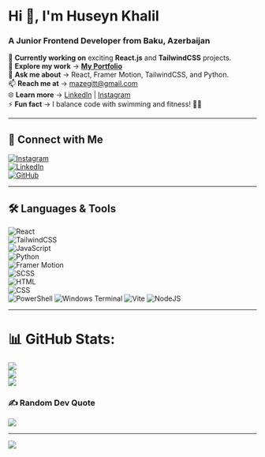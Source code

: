 # **Hi 👋, I'm Huseyn Khalil**  
### **A Junior Frontend Developer from Baku, Azerbaijan**  

🔧 **Currently working on** exciting **React.js** and **TailwindCSS** projects.  
📂 **Explore my work** → [**My Portfolio**](https://mazeportfolio.netlify.app/)  
💬 **Ask me about** → React, Framer Motion, TailwindCSS, and Python.  
📫 **Reach me at** → [mazegitt@gmail.com](mailto:mazegitt@gmail.com)  
🌐 **Learn more** → [LinkedIn](https://www.linkedin.com/in/huseyn-xalil-7022262bb/) | [Instagram](https://www.instagram.com/xelil_ovw/)  
⚡ **Fun fact** → I balance code with swimming and fitness! 🏊‍♂️  

---

## **🔗 Connect with Me**
[![Instagram](https://img.shields.io/badge/Instagram-%23E4405F.svg?style=for-the-badge&logo=Instagram&logoColor=white)](https://instagram.com/xelil_ovw)  
[![LinkedIn](https://img.shields.io/badge/LinkedIn-%230077B5.svg?style=for-the-badge&logo=LinkedIn&logoColor=white)](https://www.linkedin.com/in/huseyn-xalil-7022262bb/)  
[![GitHub](https://img.shields.io/badge/GitHub-%23121011.svg?style=for-the-badge&logo=github&logoColor=white)](https://github.com/mazegit1)  

---

## **🛠️ Languages & Tools**
![React](https://img.shields.io/badge/React-%2361DAFB.svg?style=for-the-badge&logo=react&logoColor=white)  
![TailwindCSS](https://img.shields.io/badge/TailwindCSS-%2338B2AC.svg?style=for-the-badge&logo=tailwind-css&logoColor=white)  
![JavaScript](https://img.shields.io/badge/JavaScript-%23F7DF1E.svg?style=for-the-badge&logo=javascript&logoColor=black)  
![Python](https://img.shields.io/badge/Python-%233776AB.svg?style=for-the-badge&logo=python&logoColor=white)  
![Framer Motion](https://img.shields.io/badge/Framer%20Motion-%23000000.svg?style=for-the-badge&logo=framer&logoColor=white)  
![SCSS](https://img.shields.io/badge/SCSS-%23CC6699.svg?style=for-the-badge&logo=sass&logoColor=white)  
![HTML](https://img.shields.io/badge/HTML-%23E34F26.svg?style=for-the-badge&logo=html5&logoColor=white)  
![CSS](https://img.shields.io/badge/CSS-%231572B6.svg?style=for-the-badge&logo=css3&logoColor=white)  
![PowerShell](https://img.shields.io/badge/PowerShell-%235391FE.svg?style=for-the-badge&logo=powershell&logoColor=white)
![Windows Terminal](https://img.shields.io/badge/Windows%20Terminal-%234D4D4D.svg?style=for-the-badge&logo=windows-terminal&logoColor=white) 
![Vite](https://img.shields.io/badge/vite-%23646CFF.svg?style=for-the-badge&logo=vite&logoColor=white)
![NodeJS](https://img.shields.io/badge/node.js-6DA55F?style=for-the-badge&logo=node.js&logoColor=white)
 
---
# 📊 GitHub Stats:
![](https://github-readme-stats.vercel.app/api?username=mazegit1&theme=neon&hide_border=false&include_all_commits=false&count_private=false)<br/>
![](https://github-readme-streak-stats.herokuapp.com/?user=mazegit1&theme=neon&hide_border=false)<br/>
![](https://github-readme-stats.vercel.app/api/top-langs/?username=mazegit1&theme=neon&hide_border=false&include_all_commits=false&count_private=false&layout=compact)
### ✍️ Random Dev Quote
![](https://quotes-github-readme.vercel.app/api?type=horizontal&theme=radical)

---
[![](https://visitcount.itsvg.in/api?id=mazegit1&icon=0&color=0)](https://visitcount.itsvg.in)


